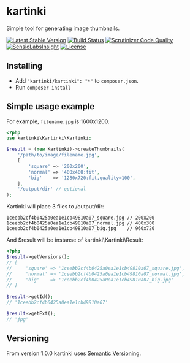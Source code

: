 # kartinki

Simple tool for generating image thumbnails.

[![Latest Stable Version](https://poser.pugx.org/kartinki/kartinki/v/stable)](https://packagist.org/packages/kartinki/kartinki)
[![Build Status](https://travis-ci.org/kartinki/kartinki.svg?branch=master)](https://travis-ci.org/kartinki/kartinki)
[![Scrutinizer Code Quality](https://scrutinizer-ci.com/g/kartinki/kartinki/badges/quality-score.png?b=master)](https://scrutinizer-ci.com/g/kartinki/kartinki/?branch=master)
[![SensioLabsInsight](https://insight.sensiolabs.com/projects/3d8342cd-c351-4d95-9278-c582dd64948e/mini.png)](https://insight.sensiolabs.com/projects/3d8342cd-c351-4d95-9278-c582dd64948e)
[![License](https://poser.pugx.org/kartinki/kartinki/license)](https://packagist.org/packages/kartinki/kartinki)

## Installing

* Add `"kartinki/kartinki": "*"` to `composer.json`.
* Run `composer install`

## Simple usage example

For example, `filename.jpg` is 1600x1200.

```php
<?php
use kartinki\Kartinki\Kartinki;

$result = (new Kartinki)->createThumbnails(
    '/path/to/image/filename.jpg',
    [
        'square' => '200x200',
        'normal' => '400x400:fit',
        'big'    => '1280x720:fit,quality=100',
    ],
    '/output/dir' // optional
);
```

Kartinki will place 3 files to /output/dir:

```
1ceebb2cf4b0425a0ea1e1cb49810a07_square.jpg // 200x200
1ceebb2cf4b0425a0ea1e1cb49810a07_normal.jpg // 400x300
1ceebb2cf4b0425a0ea1e1cb49810a07_big.jpg    // 960x720
```

And $result will be instanse of kartinki\Kartinki\Result:

```php
<?php
$result->getVersions();
// [
//     'square' => '1ceebb2cf4b0425a0ea1e1cb49810a07_square.jpg',
//     'normal' => '1ceebb2cf4b0425a0ea1e1cb49810a07_normal.jpg',
//     'big'    => '1ceebb2cf4b0425a0ea1e1cb49810a07_big.jpg'
// ]
 
$result->getId();
// '1ceebb2cf4b0425a0ea1e1cb49810a07'

$result->getExt();
// 'jpg'

```

## Versioning

From version 1.0.0 kartinki uses [Semantic Versioning](http://semver.org/).
